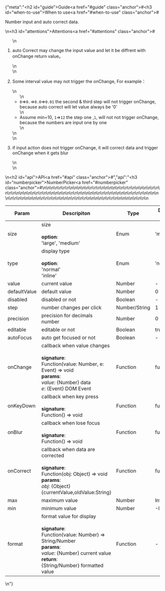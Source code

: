 {"meta":"<h2 id=\"guide\">Guide<a href=\"#guide\" class=\"anchor\">#</a></h2><h3 id=\"when-to-use\">When to use<a href=\"#when-to-use\" class=\"anchor\">#</a></h3><p>Number input and auto correct data.</p>\n<h3 id=\"attentions\">Attentions<a href=\"#attentions\" class=\"anchor\">#</a></h3><ol>\n<li><p>auto Correct may change the input value and let it be diffrent with onChange return value&#x3002;</p>\n</li>\n<li><p>Some interval value may not trigger the onChange, For example&#xFF1A;</p>\n<ul>\n<li><code>0</code>=&gt;<code>0.</code>=&gt;<code>0.0</code>=&gt;<code>0.01</code>  the second &amp; third step will not trigger onChange, because auto correct will let  value  always be &apos;0&apos;</li>\n<li>Assume min=10, <code>1</code>=&gt;<code>12</code>  the step one ,<code>1</code>, will not  not trigger onChange, because the numbers are input one by one</li>\n</ul>\n</li>\n<li><p>if input action does not trigger onChange, it will  correct data and trigger onChange when it gets blur</p>\n</li>\n</ol>\n<h2 id=\"api\">API<a href=\"#api\" class=\"anchor\">#</a></h2>","api":"<h3 id=\"numberpicker\">NumberPicker<a href=\"#numberpicker\" class=\"anchor\">#</a></h3><table>\n<thead>\n<tr>\n<th>Param</th>\n<th>Descripiton</th>\n<th>Type</th>\n<th>Default Value</th>\n</tr>\n</thead>\n<tbody>\n<tr>\n<td>size</td>\n<td>size<br><br><strong>option</strong>:<br>&apos;large&apos;, &apos;medium&apos;</td>\n<td>Enum</td>\n<td>&apos;medium&apos;</td>\n</tr>\n<tr>\n<td>type</td>\n<td>display type<br><br><strong>option</strong>:<br>&apos;normal&apos;<br>&apos;inline&apos;</td>\n<td>Enum</td>\n<td>&apos;normal&apos;</td>\n</tr>\n<tr>\n<td>value</td>\n<td>current value</td>\n<td>Number</td>\n<td>-</td>\n</tr>\n<tr>\n<td>defaultValue</td>\n<td>default value</td>\n<td>Number</td>\n<td>0</td>\n</tr>\n<tr>\n<td>disabled</td>\n<td>disabled or not</td>\n<td>Boolean</td>\n<td>-</td>\n</tr>\n<tr>\n<td>step</td>\n<td>number changes per click</td>\n<td>Number/String</td>\n<td>1</td>\n</tr>\n<tr>\n<td>precision</td>\n<td>precision for decimals number</td>\n<td>Number</td>\n<td>0</td>\n</tr>\n<tr>\n<td>editable</td>\n<td>editable  or not</td>\n<td>Boolean</td>\n<td>true</td>\n</tr>\n<tr>\n<td>autoFocus</td>\n<td>auto get focused or not</td>\n<td>Boolean</td>\n<td>-</td>\n</tr>\n<tr>\n<td>onChange</td>\n<td>callback when value changes<br><br><strong>signature</strong>:<br>Function(value: Number, e: Event) =&gt; void<br><strong>params</strong>:<br><em>value</em>: {Number} data<br>_e_: {Event} DOM Event</td>\n<td>Function</td>\n<td>func.noop</td>\n</tr>\n<tr>\n<td>onKeyDown</td>\n<td>callback when key press<br><br><strong>signature</strong>:<br>Function() =&gt; void</td>\n<td>Function</td>\n<td>func.noop</td>\n</tr>\n<tr>\n<td>onBlur</td>\n<td>callback when lose focus<br><br><strong>signature</strong>:<br>Function() =&gt; void</td>\n<td>Function</td>\n<td>func.noop</td>\n</tr>\n<tr>\n<td>onCorrect</td>\n<td>callback when data are corrected<br><br><strong>signature</strong>:<br>Function(obj: Object) =&gt; void<br><strong>params</strong>:<br><em>obj</em>: {Object} {currentValue,oldValue:String}</td>\n<td>Function</td>\n<td>func.noop</td>\n</tr>\n<tr>\n<td>max</td>\n<td>maximum value</td>\n<td>Number</td>\n<td>Infinity</td>\n</tr>\n<tr>\n<td>min</td>\n<td>minimum value</td>\n<td>Number</td>\n<td>-Infinity</td>\n</tr>\n<tr>\n<td>format</td>\n<td>format value for display<br><br><strong>signature</strong>:<br>Function(value: Number) =&gt; String/Number<br><strong>params</strong>:<br><em>value</em>: {Number} current value<br><strong>return</strong>:<br>{String/Number} formatted value<br></td>\n<td>Function</td>\n<td>-</td>\n</tr>\n</tbody>\n</table>\n"}